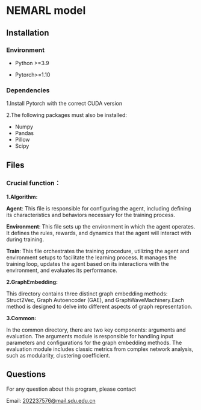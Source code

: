 # NEMARL model

## Installation

### Environment

* Python >=3.9

* Pytorch>=1.10

### Dependencies

1.Install Pytorch with the correct CUDA version

2.The following packages must also be installed:

* Numpy
* Pandas
* Pillow
* Scipy

## Files

### Crucial function：

**1.Algorithm:**

**Agent**: This file is responsible for configuring the agent, including defining its characteristics and behaviors necessary for the training process.

**Environment**: This file sets up the environment in which the agent operates. It defines the rules, rewards, and dynamics that the agent will interact with during training.

**Train**: This file orchestrates the training procedure, utilizing the agent and environment setups to facilitate the learning process. It manages the training loop, updates the agent based on its interactions with the environment, and evaluates its performance.

**2.GraphEmbedding:**

This directory  contains three distinct graph embedding methods: Struct2Vec, Graph Autoencoder (GAE), and GraphWaveMachinery.Each method is designed to delve into different aspects of graph representation.

**3.Common:**

In the common directory, there are two key components: arguments and evaluation. The arguments module is responsible for handling input parameters and configurations for the graph embedding methods. The evaluation module  includes classic metrics from complex network analysis, such as modularity, clustering coefficient.

## Questions

For any question about this program, please contact

Email: 202237576@mail.sdu.edu.cn



